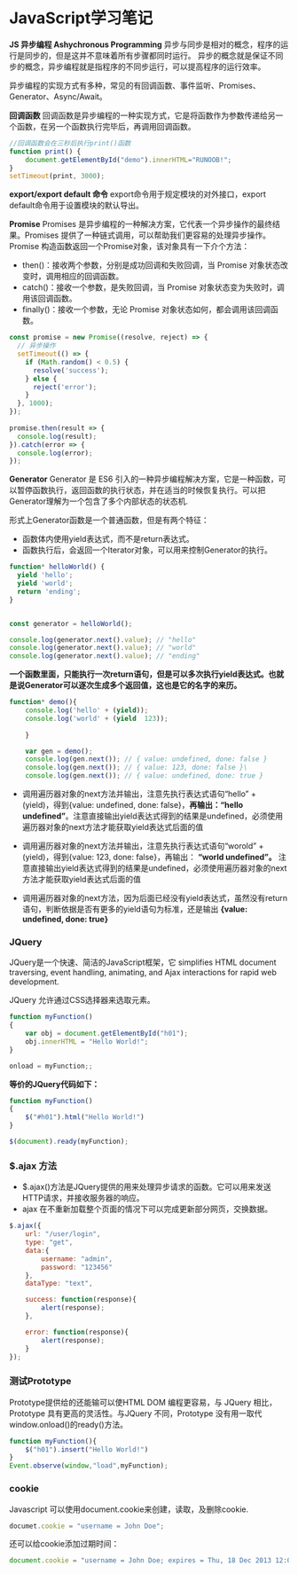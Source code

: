 # JavaScript学习笔记
**JS 异步编程 Ashychronous Programming**
异步与同步是相对的概念，程序的运行是同步的，但是这并不意味着所有步骤都同时运行。
异步的概念就是保证不同步的概念，异步编程就是指程序的不同步运行，可以提高程序的运行效率。

异步编程的实现方式有多种，常见的有回调函数、事件监听、Promises、Generator、Async/Await。

**回调函数**
回调函数是异步编程的一种实现方式，它是将函数作为参数传递给另一个函数，在另一个函数执行完毕后，再调用回调函数。
```javascript
//回调函数会在三秒后执行print()函数
function print() {
    document.getElementById("demo").innerHTML="RUNOOB!";
}
setTimeout(print, 3000);
```
**export/export default 命令**
export命令用于规定模块的对外接口，export default命令用于设置模块的默认导出。

**Promise**
Promises 是异步编程的一种解决方案，它代表一个异步操作的最终结果。Promises 提供了一种链式调用，可以帮助我们更容易的处理异步操作。Promise 构造函数返回一个Promise对象，该对象具有一下介个方法：
- then()：接收两个参数，分别是成功回调和失败回调，当 Promise 对象状态改变时，调用相应的回调函数。
- catch()：接收一个参数，是失败回调，当 Promise 对象状态变为失败时，调用该回调函数。
- finally()：接收一个参数，无论 Promise 对象状态如何，都会调用该回调函数。

```javascript
const promise = new Promise((resolve, reject) => {
  // 异步操作
  setTimeout(() => {
    if (Math.random() < 0.5) {
      resolve('success');
    } else {
      reject('error');
    }
  }, 1000);
});
 
promise.then(result => {
  console.log(result);
}).catch(error => {
  console.log(error);
});
```

**Generator**
Generator 是 ES6 引入的一种异步编程解决方案，它是一种函数，可以暂停函数执行，返回函数的执行状态，并在适当的时候恢复执行。可以把Generator理解为一个包含了多个内部状态的状态机.

形式上Generator函数是一个普通函数，但是有两个特征：
- 函数体内使用yield表达式，而不是return表达式。
- 函数执行后，会返回一个Iterator对象，可以用来控制Generator的执行。 

```javascript
function* helloWorld() {
  yield 'hello';
  yield 'world';
  return 'ending';
}


const generator = helloWorld(); 

console.log(generator.next().value); // "hello"
console.log(generator.next().value); // "world"
console.log(generator.next().value); // "ending"
```
**一个函数里面，只能执行一次return语句，但是可以多次执行yield表达式。也就是说Generator可以逐次生成多个返回值，这也是它的名字的来历。**

```javascript
function* demo(){
    console.log('hello' + (yield));
    console.log('world' + (yield  123));
    
    }

    var gen = demo();
    console.log(gen.next()); // { value: undefined, done: false }
    console.log(gen.next()); // { value: 123, done: false }\
    console.log(gen.next()); // { value: undefined, done: true }
```

- 调用遍历器对象的next方法并输出，注意先执行表达式语句“hello” + (yield)，得到{value: undefined, done: false}，**再输出：“hello undefined”**。注意直接输出yield表达式得到的结果是undefined，必须使用遍历器对象的next方法才能获取yield表达式后面的值

- 调用遍历器对象的next方法并输出，注意先执行表达式语句“worold” + (yield)，得到{value: 123, done: false}，再输出： **“world undefined”。**  注意直接输出yield表达式得到的结果是undefined，必须使用遍历器对象的next方法才能获取yield表达式后面的值
- 调用遍历器对象的next方法，因为后面已经没有yield表达式，虽然没有return语句，判断依据是否有更多的yield语句为标准，还是输出 **{value: undefined, done: true}**

### JQuery
JQuery是一个快速、简洁的JavaScript框架，它 simplifies HTML document traversing, event handling, animating, and Ajax interactions for rapid web development.

JQuery 允许通过CSS选择器来选取元素。

```javascript
function myFunction()
{
    var obj = document.getElementById("h01");
    obj.innerHTML = "Hello World!";
}

onload = myFunction;;
```
**等价的JQuery代码如下：**

```javascript
function myFunction()
{
    $("#h01").html("Hello World!")
}

$(document).ready(myFunction);
```
### $.ajax 方法
- $.ajax()方法是JQuery提供的用来处理异步请求的函数。它可以用来发送HTTP请求，并接收服务器的响应。
- ajax 在不重新加载整个页面的情况下可以完成更新部分网页，交换数据。

```javascript
$.ajax({
    url: "/user/login",
    type: "get",
    data:{
        username: "admin",
        password: "123456"
    },
    dataType: "text",

    success: function(response){
        alert(response);
    },

    error: function(response){
        alert(response);
    }
});
```

### 测试Prototype
Prototype提供给的还能输可以使HTML DOM 编程更容易，与 JQuery 相比，Prototype 具有更高的灵活性。与JQuery 不同，Prototype 没有用一取代window.onload()的ready()方法。

```javascript
function myFunction(){
    $("h01").insert("Hello World!")
}
Event.observe(window,"load",myFunction);
```
### cookie
Javascript 可以使用document.cookie来创建，读取，及删除cookie.

```javascript 
documet.cookie = "username = John Doe";
```
还可以给cookie添加过期时间：
```javascript 
document.cookie = "username = John Doe; expires = Thu, 18 Dec 2013 12:00:00 UTC";
```